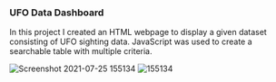 ### UFO Data Dashboard
In this project I created an HTML webpage to display a given dataset consisting of UFO sighting data. JavaScript was used to create a searchable table with multiple criteria. 

![Screenshot 2021-07-25 155134](https://user-images.githubusercontent.com/76790142/126911691-48e46d69-c8bd-482d-84cf-aefb9f179aa9.png)
![155134](https://user-images.githubusercontent.com/76790142/126911709-fcc286eb-1f95-45fe-8277-97bcaf1f5500.png)

